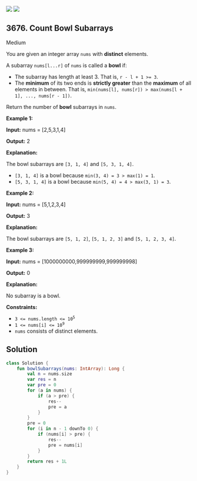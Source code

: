 [![](https://img.shields.io/github/stars/javadev/LeetCode-in-Kotlin?label=Stars&style=flat-square)](https://github.com/javadev/LeetCode-in-Kotlin)
[![](https://img.shields.io/github/forks/javadev/LeetCode-in-Kotlin?label=Fork%20me%20on%20GitHub%20&style=flat-square)](https://github.com/javadev/LeetCode-in-Kotlin/fork)

## 3676\. Count Bowl Subarrays

Medium

You are given an integer array `nums` with **distinct** elements.

A subarray `nums[l...r]` of `nums` is called a **bowl** if:

*   The subarray has length at least 3. That is, `r - l + 1 >= 3`.
*   The **minimum** of its two ends is **strictly greater** than the **maximum** of all elements in between. That is, `min(nums[l], nums[r]) > max(nums[l + 1], ..., nums[r - 1])`.

Return the number of **bowl** subarrays in `nums`.

**Example 1:**

**Input:** nums = [2,5,3,1,4]

**Output:** 2

**Explanation:**

The bowl subarrays are `[3, 1, 4]` and `[5, 3, 1, 4]`.

*   `[3, 1, 4]` is a bowl because `min(3, 4) = 3 > max(1) = 1`.
*   `[5, 3, 1, 4]` is a bowl because `min(5, 4) = 4 > max(3, 1) = 3`.

**Example 2:**

**Input:** nums = [5,1,2,3,4]

**Output:** 3

**Explanation:**

The bowl subarrays are `[5, 1, 2]`, `[5, 1, 2, 3]` and `[5, 1, 2, 3, 4]`.

**Example 3:**

**Input:** nums = [1000000000,999999999,999999998]

**Output:** 0

**Explanation:**

No subarray is a bowl.

**Constraints:**

*   <code>3 <= nums.length <= 10<sup>5</sup></code>
*   <code>1 <= nums[i] <= 10<sup>9</sup></code>
*   `nums` consists of distinct elements.

## Solution

```kotlin
class Solution {
    fun bowlSubarrays(nums: IntArray): Long {
        val n = nums.size
        var res = n
        var pre = 0
        for (a in nums) {
            if (a > pre) {
                res--
                pre = a
            }
        }
        pre = 0
        for (i in n - 1 downTo 0) {
            if (nums[i] > pre) {
                res--
                pre = nums[i]
            }
        }
        return res + 1L
    }
}
```